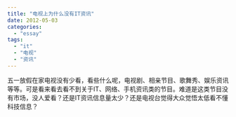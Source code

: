 ```yaml
---
title: "电视上为什么没有IT资讯"
date: 2012-05-03
categories: 
  - "essay"
tags: 
  - "it"
  - "电视"
  - "资讯"
---
```


五一放假在家电视没有少看，看些什么呢，电视剧、相亲节目、歌舞秀、娱乐资讯等等。可是看来看去看不到关于IT、网络、手机资讯类的节目。难道是这类节目没有市场，没人爱看？还是IT资讯信息量太少？还是电视台觉得大众觉悟太低看不懂科技信息？
